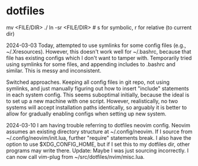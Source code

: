 # dotfiles

mv <FILE/DIR> ./
ln -sr <FILE/DIR> <LINK> # s for symbolic, r for relative (to current dir)

2024-03-03
Today, attempted to use symlinks for some config files (e.g., ~/.Xresources).
However, this doesn't work well for ~/.bashrc, because that file has existing configs
which I don't want to tamper with.
Temporarily tried using symlinks for some files, and appending includes to .bashrc and similar.
This is messy and inconsistent.

Switched approaches. Keeping all config files in git repo, not using symlinks,
and just manually figuring out how to insert "include" statements in each system config.
This seems suboptimal initially, because the ideal is to set up a new machine with one script.
However, realistically, no two systems will accept installation paths identically,
so arguably it is better to allow for gradually enabling configs when setting up new system.

2024-03-10
I am having trouble referring to dotfiles neovim config.
Neovim assumes an existing directory structure at ~/.config/neovim.
If I source from ~/.config/neovim/init.lua, further "require" statements break.
I also have the option to use $XDG_CONFIG_HOME,
but if I set this to my dotfiles dir, other programs may write there.
Update: Maybe I was just sourcing incorrectly.
I can now call vim-plug from ~/src/dotfiles/nvim/misc.lua.

